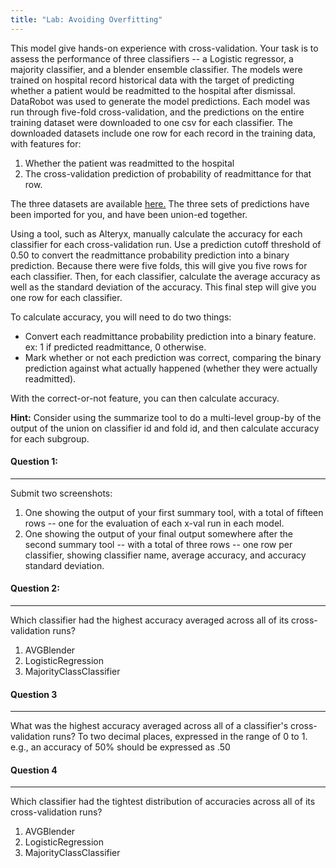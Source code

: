 ```yaml
---
title: "Lab: Avoiding Overfitting"
---
```


This model give hands-on experience with cross-validation. Your task is to assess the performance of three classifiers -- 
a Logistic regressor, a majority classifier, and a blender ensemble classifier. 
The models were trained on hospital record historical data with the target of predicting whether a patient would be 
readmitted to the hospital after dismissal. DataRobot was used to generate the model predictions. 
Each model was run through five-fold cross-validation, and the predictions on the entire training dataset were 
downloaded to one csv for each classifier. The downloaded datasets include one row for each record in the training data, 
with features for:

1. Whether the patient was readmitted to the hospital
2. The cross-validation prediction of probability of readmittance for that row.


The three datasets are available [here.](https://github.com/brhu6775/business-analytics/blob/master/_labs/Lab-avoiding-overfitting-files.yxzp?raw=true) 
The three sets of predictions have been imported for you, and have been union-ed together. 


Using a tool, such as Alteryx, manually calculate the accuracy for each classifier for each cross-validation run. 
Use a prediction cutoff threshold of 0.50 to convert the readmittance probability prediction into a binary prediction. 
Because there were five folds, this will give you five rows for each classifier. Then, for each classifier, calculate 
the average accuracy as well as the standard deviation of the accuracy. This final step will give you one row for each classifier.


To calculate accuracy, you will need to do two things:

* Convert each readmittance probability prediction into a binary feature.  ex: 1 if predicted readmittance, 0 otherwise.
* Mark whether or not each prediction was correct, comparing the binary prediction against what actually happened (whether they were actually readmitted).

With the correct-or-not feature, you can then calculate accuracy.
 
**Hint:** Consider using the summarize tool to do a multi-level group-by of the output of the union on classifier id and fold id, and then calculate accuracy for each subgroup.


#### Question 1:
----------
Submit two screenshots:

1. One showing the output of your first summary tool, with a total of fifteen rows -- one for the evaluation of each x-val run in each model.
2. One showing the output of your final output somewhere after the second summary tool -- with a total of three rows -- one row per classifier, showing classifier name, average accuracy, and accuracy standard deviation.


#### Question 2:
----------
Which classifier had the highest accuracy averaged across all of its cross-validation runs?

<ol class='list-style-upper-alpha'>
    <li>AVGBlender</li>
    <li>LogisticRegression</li>
    <li>MajorityClassClassifier</li>
</ol>


#### Question 3
----------
What was the highest accuracy averaged across all of a classifier's cross-validation runs? To two decimal places, expressed in the range of 0 to 1. e.g., an accuracy of 50% should be expressed as .50


#### Question 4
----------
Which classifier had the tightest distribution of accuracies across all of its cross-validation runs?


<ol class='list-style-upper-alpha'>
    <li>AVGBlender</li>
    <li>LogisticRegression</li>
    <li>MajorityClassClassifier</li>
</ol>